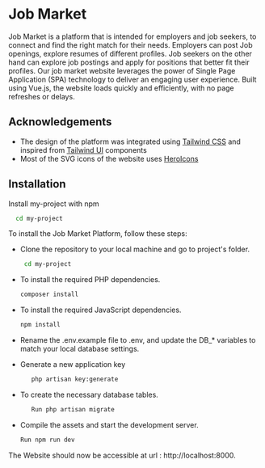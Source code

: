 
# Job Market
Job Market is a platform that is intended for employers and job seekers, to connect and find the right match for their needs.
Employers can post Job openings, explore resumes of different profiles. Job seekers on the other hand can explore job postings and apply for positions that better fit their profiles.
Our job market website leverages the power of Single Page Application (SPA) technology to deliver an engaging user experience. Built using Vue.js, the website loads quickly and efficiently, with no page refreshes or delays.  



## Acknowledgements

 - The design of the platform was integrated using [Tailwind CSS](https://tailwindcss.com) and inspired from [Tailwind UI](https://tailwindui.com) components
 - Most of the SVG icons of the website uses [HeroIcons](https://github.com/matiassingers/awesome-readme)


## Installation

Install my-project with npm

```bash
  cd my-project
```
To install the Job Market Platform, follow these steps:

  - Clone the repository to your local machine and go to project's folder.
    ```bash
     cd my-project
    ```
  - To install the required PHP dependencies.
    ```bash
    composer install
    ```
  - To install the required JavaScript dependencies.
    ```bash
    npm install
    ```

   - Rename the .env.example file to .env, and update the DB_* variables to match your local database settings.
   - Generate a new application key
     ```bash
        php artisan key:generate
     ```

   - To create the necessary database tables.
     ```bash
        Run php artisan migrate
     ```
   - Compile the assets and start the development server.
     ```bash
     Run npm run dev
     ```
 
The Website should now be accessible at url : http://localhost:8000.
    